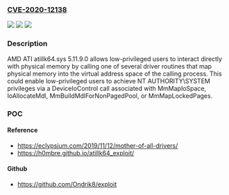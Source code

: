 ### [CVE-2020-12138](https://cve.mitre.org/cgi-bin/cvename.cgi?name=CVE-2020-12138)
![](https://img.shields.io/static/v1?label=Product&message=n%2Fa&color=blue)
![](https://img.shields.io/static/v1?label=Version&message=n%2Fa&color=blue)
![](https://img.shields.io/static/v1?label=Vulnerability&message=n%2Fa&color=brighgreen)

### Description

AMD ATI atillk64.sys 5.11.9.0 allows low-privileged users to interact directly with physical memory by calling one of several driver routines that map physical memory into the virtual address space of the calling process. This could enable low-privileged users to achieve NT AUTHORITY\SYSTEM privileges via a DeviceIoControl call associated with MmMapIoSpace, IoAllocateMdl, MmBuildMdlForNonPagedPool, or MmMapLockedPages.

### POC

#### Reference
- https://eclypsium.com/2019/11/12/mother-of-all-drivers/
- https://h0mbre.github.io/atillk64_exploit/

#### Github
- https://github.com/Ondrik8/exploit

